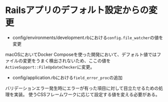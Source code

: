 # Railsアプリのデフォルト設定からの変更

- config/environments/development.rbにおける`config.file_watcher`の値を変更

macOSにおいてDocker Composeを使った開発において、デフォルト値ではファイルの変更をうまく検出されないため、ここの値を`ActiveSupport::FileUpdateChecker`に変更。

- config/application.rbにおける`field_error_proc`の追加

バリデーションエラー発生時にエラーが有った項目に対して目立たせるための処理を実装。
使うCSSフレームワークに応じて設定する値を変える必要がある。
